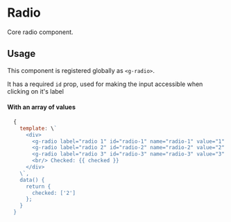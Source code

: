 # Radio

Core radio component.

## Usage

This component is registered globally as `<g-radio>`.

It has a required `id` prop, used for making the input accessible when clicking on it's label

#### With an array of values

```js
  {
    template: \`
      <div>
        <g-radio label="radio 1" id="radio-1" name="radio-1" value="1" v-model="false" />
        <g-radio label="radio 2" id="radio-2" name="radio-2" value="2" v-model="false" />
        <g-radio label="radio 3" id="radio-3" name="radio-3" value="3" v-model="false" />
        <br/> Checked: {{ checked }}
      </div>
    \`,
    data() {
      return {
        checked: ['2']
      };
    }
  }
```
